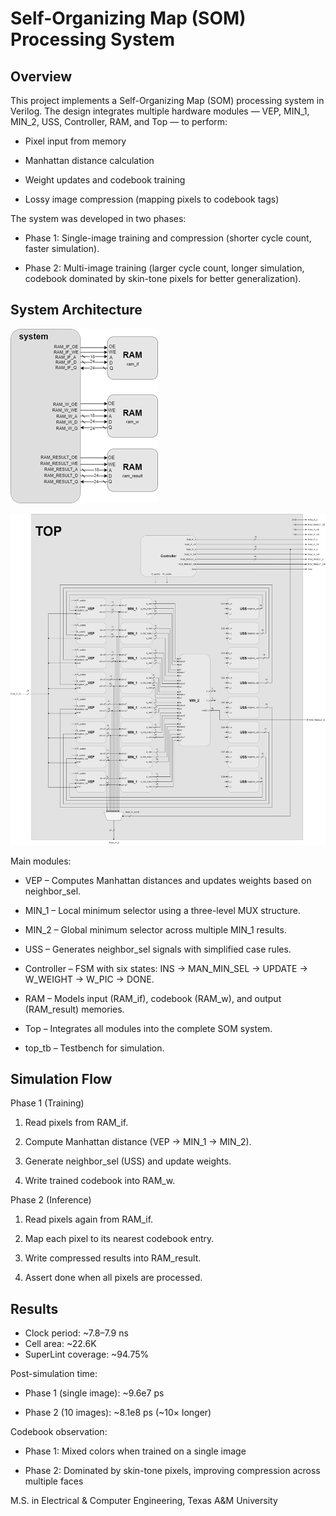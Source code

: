 # Self-Organizing Map (SOM) Processing System

## Overview

This project implements a Self-Organizing Map (SOM) processing system in Verilog. The design integrates multiple hardware modules — VEP, MIN_1, MIN_2, USS, Controller, RAM, and Top — to perform:

 - Pixel input from memory

 - Manhattan distance calculation

 - Weight updates and codebook training

 - Lossy image compression (mapping pixels to codebook tags)

The system was developed in two phases:

 - Phase 1: Single-image training and compression (shorter cycle count, faster simulation).

 - Phase 2: Multi-image training (larger cycle count, longer simulation, codebook dominated by skin-tone pixels for better generalization).

## System Architecture

![D1](figure/diagram.png)

![D2](figure/D2.png)

Main modules:

 - VEP – Computes Manhattan distances and updates weights based on neighbor_sel.

 - MIN_1 – Local minimum selector using a three-level MUX structure.

 - MIN_2 – Global minimum selector across multiple MIN_1 results.

 - USS – Generates neighbor_sel signals with simplified case rules.

 - Controller – FSM with six states: INS → MAN_MIN_SEL → UPDATE → W_WEIGHT → W_PIC → DONE.

 - RAM – Models input (RAM_if), codebook (RAM_w), and output (RAM_result) memories.

 - Top – Integrates all modules into the complete SOM system.

 - top_tb – Testbench for simulation.


## Simulation Flow

Phase 1 (Training)
 1. Read pixels from RAM_if.

 2. Compute Manhattan distance (VEP → MIN_1 → MIN_2).

 3. Generate neighbor_sel (USS) and update weights.

 4. Write trained codebook into RAM_w.

Phase 2 (Inference)

 1. Read pixels again from RAM_if.

 2. Map each pixel to its nearest codebook entry.

 3. Write compressed results into RAM_result.

 4. Assert done when all pixels are processed.

## Results
 - Clock period: ~7.8–7.9 ns
 - Cell area: ~22.6K
 - SuperLint coverage: ~94.75%

Post-simulation time:

 - Phase 1 (single image): ~9.6e7 ps

 - Phase 2 (10 images): ~8.1e8 ps (~10× longer)

Codebook observation:

 - Phase 1: Mixed colors when trained on a single image

 - Phase 2: Dominated by skin-tone pixels, improving compression across multiple faces

M.S. in Electrical & Computer Engineering, Texas A&M University
